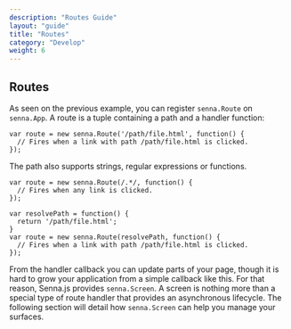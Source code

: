 ```yaml
---
description: "Routes Guide"
layout: "guide"
title: "Routes"
category: "Develop"
weight: 6
---
```


<article id="Routes">

## Routes

As seen on the previous example, you can register `senna.Route` on `senna.App`. A route is a tuple containing a path and a handler function:


```
var route = new senna.Route('/path/file.html', function() {
  // Fires when a link with path /path/file.html is clicked.
});
```


The path also supports strings, regular expressions or functions.


```
var route = new senna.Route(/.*/, function() {
  // Fires when any link is clicked.
});
```



```
var resolvePath = function() {
  return '/path/file.html';
}
var route = new senna.Route(resolvePath, function() {
  // Fires when a link with path /path/file.html is clicked.
});
```


From the handler callback you can update parts of your page, though it is hard to grow your application from a simple callback like this. For that reason, Senna.js provides `senna.Screen`. A screen is nothing more than a special type of route handler that provides an asynchronous lifecycle. The following section will detail how `senna.Screen` can help you manage your surfaces.

</article>